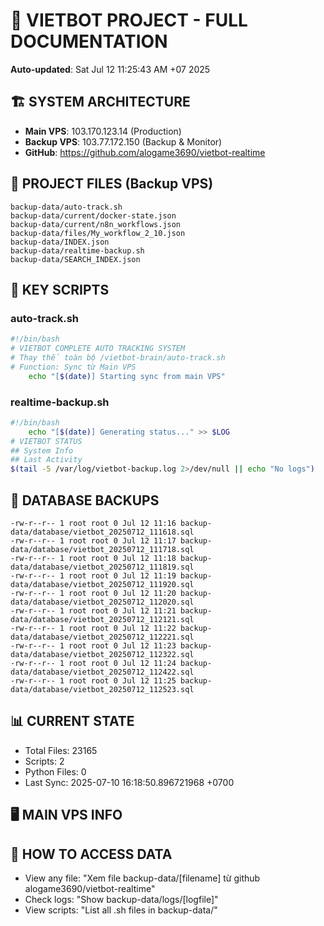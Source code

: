 # 🤖 VIETBOT PROJECT - FULL DOCUMENTATION
**Auto-updated**: Sat Jul 12 11:25:43 AM +07 2025

## 🏗️ SYSTEM ARCHITECTURE
- **Main VPS**: 103.170.123.14 (Production)
- **Backup VPS**: 103.77.172.150 (Backup & Monitor)
- **GitHub**: https://github.com/alogame3690/vietbot-realtime

## 📁 PROJECT FILES (Backup VPS)
```
backup-data/auto-track.sh
backup-data/current/docker-state.json
backup-data/current/n8n_workflows.json
backup-data/files/My_workflow_2_10.json
backup-data/INDEX.json
backup-data/realtime-backup.sh
backup-data/SEARCH_INDEX.json
```

## 🔧 KEY SCRIPTS
### auto-track.sh
```bash
#!/bin/bash
# VIETBOT COMPLETE AUTO TRACKING SYSTEM
# Thay thế toàn bộ /vietbot-brain/auto-track.sh
# Function: Sync từ Main VPS
    echo "[$(date)] Starting sync from main VPS"
```
### realtime-backup.sh
```bash
#!/bin/bash
    echo "[$(date)] Generating status..." >> $LOG
# VIETBOT STATUS
## System Info
## Last Activity
$(tail -5 /var/log/vietbot-backup.log 2>/dev/null || echo "No logs")
```

## 💾 DATABASE BACKUPS
```
-rw-r--r-- 1 root root 0 Jul 12 11:16 backup-data/database/vietbot_20250712_111618.sql
-rw-r--r-- 1 root root 0 Jul 12 11:17 backup-data/database/vietbot_20250712_111718.sql
-rw-r--r-- 1 root root 0 Jul 12 11:18 backup-data/database/vietbot_20250712_111819.sql
-rw-r--r-- 1 root root 0 Jul 12 11:19 backup-data/database/vietbot_20250712_111920.sql
-rw-r--r-- 1 root root 0 Jul 12 11:20 backup-data/database/vietbot_20250712_112020.sql
-rw-r--r-- 1 root root 0 Jul 12 11:21 backup-data/database/vietbot_20250712_112121.sql
-rw-r--r-- 1 root root 0 Jul 12 11:22 backup-data/database/vietbot_20250712_112221.sql
-rw-r--r-- 1 root root 0 Jul 12 11:23 backup-data/database/vietbot_20250712_112322.sql
-rw-r--r-- 1 root root 0 Jul 12 11:24 backup-data/database/vietbot_20250712_112422.sql
-rw-r--r-- 1 root root 0 Jul 12 11:25 backup-data/database/vietbot_20250712_112523.sql
```

## 📊 CURRENT STATE
- Total Files: 23165
- Scripts: 2
- Python Files: 0
- Last Sync: 2025-07-10 16:18:50.896721968 +0700

## 🖥️ MAIN VPS INFO


## 🚨 HOW TO ACCESS DATA
- View any file: "Xem file backup-data/[filename] từ github alogame3690/vietbot-realtime"
- Check logs: "Show backup-data/logs/[logfile]"
- View scripts: "List all .sh files in backup-data/"

